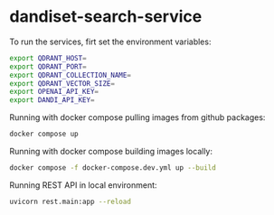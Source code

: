 # dandiset-search-service

To run the services, firt set the environment variables:

```bash
export QDRANT_HOST=
export QDRANT_PORT=
export QDRANT_COLLECTION_NAME=
export QDRANT_VECTOR_SIZE=
export OPENAI_API_KEY=
export DANDI_API_KEY=
```

Running with docker compose pulling images from github packages:

```bash
docker compose up
```

Running with docker compose building images locally:

```bash
docker compose -f docker-compose.dev.yml up --build
```

Running REST API in local environment:

```bash
uvicorn rest.main:app --reload
```

